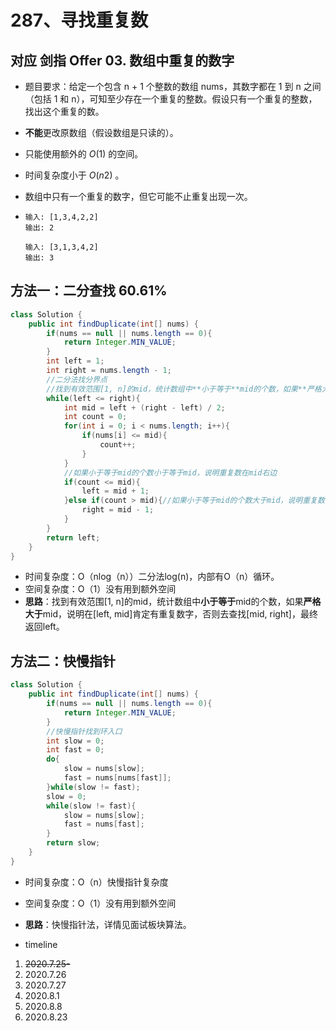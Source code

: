# 287、寻找重复数

## 对应   剑指 Offer 03. 数组中重复的数字

- 题目要求：给定一个包含 n + 1 个整数的数组 nums，其数字都在 1 到 n 之间（包括 1 和 n），可知至少存在一个重复的整数。假设只有一个重复的整数，找出这个重复的数。

- **不能**更改原数组（假设数组是只读的）。

- 只能使用额外的 *O*(1) 的空间。

- 时间复杂度小于 *O*(*n*2) 。

- 数组中只有一个重复的数字，但它可能不止重复出现一次。

- ```
  输入: [1,3,4,2,2]
  输出: 2
  
  输入: [3,1,3,4,2]
  输出: 3
  ```



## 方法一：二分查找 60.61%

```java
class Solution {
    public int findDuplicate(int[] nums) {
        if(nums == null || nums.length == 0){
            return Integer.MIN_VALUE;
        }
        int left = 1;
        int right = nums.length - 1;
        //二分法找分界点
        //找到有效范围[1, n]的mid，统计数组中**小于等于**mid的个数，如果**严格大于**mid，说明在[left, mid]肯定有重复数字，否则去查找[mid, right]，最终返回left。
        while(left <= right){
            int mid = left + (right - left) / 2;
            int count = 0;
            for(int i = 0; i < nums.length; i++){
                if(nums[i] <= mid){
                    count++;
                }
            }
            //如果小于等于mid的个数小于等于mid，说明重复数在mid右边
            if(count <= mid){
                left = mid + 1;
            }else if(count > mid){//如果小于等于mid的个数大于mid，说明重复数在mid左边
                right = mid - 1;
            }
        }
        return left;
    }
}
```

- 时间复杂度：O（nlog（n））二分法log(n)，内部有O（n）循环。
- 空间复杂度：O（1）没有用到额外空间
- **思路**：找到有效范围[1, n]的mid，统计数组中**小于等于**mid的个数，如果**严格大于**mid，说明在[left, mid]肯定有重复数字，否则去查找[mid, right]，最终返回left。



## 方法二：快慢指针  

```java
class Solution {
    public int findDuplicate(int[] nums) {
        if(nums == null || nums.length == 0){
            return Integer.MIN_VALUE;
        }
        //快慢指针找到环入口
        int slow = 0;
        int fast = 0;
        do{
            slow = nums[slow];
            fast = nums[nums[fast]];
        }while(slow != fast);
        slow = 0;
        while(slow != fast){
            slow = nums[slow];
            fast = nums[fast];
        }
        return slow;
    }
}
```

- 时间复杂度：O（n）快慢指针复杂度
- 空间复杂度：O（1）没有用到额外空间
- **思路**：快慢指针法，详情见面试板块算法。



- timeline

1. ~~2020.7.25-~~
2. 2020.7.26
3. 2020.7.27
4. 2020.8.1
5. 2020.8.8
6. 2020.8.23